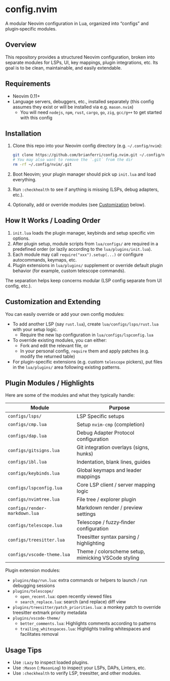# config.nvim

A modular Neovim configuration in Lua, organized into “configs” and plugin‑specific modules.

## Overview

This repository provides a structured Neovim configuration, broken into separate modules for LSPs, UI, key mappings, plugin integrations, etc.
Its goal is to be clean, maintainable, and easily extendable.

## Requirements

* Neovim 0.11+
* Language servers, debuggers, etc., installed separately (this config assumes they exist or will be installed via e.g. `mason.nvim`)
  * You will need `nodejs`, `npm`, `rust`, `cargo`, `go`, `zig`, `gcc/g++` to get started with this config

## Installation

1. Clone this repo into your Neovim config directory (e.g. `~/.config/nvim`):

   ```bash
   git clone https://github.com/brianferri/config.nvim.git ~/.config/nvim
   # You may also want to remove the `.git` from the dir
   rm -rf ~/.config/nvim/.git
   ```

2. Boot Neovim; your plugin manager should pick up `init.lua` and load everything.

3. Run `:checkhealth` to see if anything is missing (LSPs, debug adapters, etc.).

4. Optionally, add or override modules (see [Customization](#customization-and-extending) below).

## How It Works / Loading Order

1. `init.lua` loads the plugin manager, keybinds and setup specific vim options.
2. After plugin setup, module scripts from `lua/configs/` are required in a predefined order (or lazily according to the `lua/plugins/init.lua`).
3. Each module may call `require("xxx").setup(...)` or configure autocommands, keymaps, etc.
4. Plugin extensions in `lua/plugins/` supplement or override default plugin behavior (for example, custom telescope commands).

The separation helps keep concerns modular (LSP config separate from UI config, etc.).

## Customization and Extending

You can easily override or add your own config modules:

* To add another LSP (say `rust.lua`), create `lua/configs/lsps/rust.lua` with your setup logic.
  * Require the new lsp configuration in `lua/configs/lspconfig.lua`
* To override existing modules, you can either:
  * Fork and edit the relevant file, or
  * In your personal config, `require` them and apply patches (e.g. modify the returned table)
* For plugin-specific extensions (e.g. custom `telescope` pickers), put files in the `lua/plugins/` area following existing patterns.

## Plugin Modules / Highlights

Here are some of the modules and what they typically handle:

| Module                        | Purpose                                                     |
| ----------------------------- | ----------------------------------------------------------- |
| `configs/lsps/`               | LSP Specific setups                                         |
| `configs/cmp.lua`             | Setup `nvim-cmp` (completion)                               |
| `configs/dap.lua`             | Debug Adapter Protocol configuration                        |
| `configs/gitsigns.lua`        | Git integration overlays (signs, hunks)                     |
| `configs/ibl.lua`             | Indentation, blank lines, guides                            |
| `configs/keybinds.lua`        | Global keymaps and leader mappings                          |
| `configs/lspconfig.lua`       | Core LSP client / server mapping logic                      |
| `configs/nvimtree.lua`        | File tree / explorer plugin                                 |
| `configs/render-markdown.lua` | Markdown render / preview settings                          |
| `configs/telescope.lua`       | Telescope / fuzzy‑finder configuration                      |
| `configs/treesitter.lua`      | Treesitter syntax parsing / highlighting                    |
| `configs/vscode-theme.lua`    | Theme / colorscheme setup, mimicking VSCode styling         |

Plugin extension modules:

* `plugins/dap/run.lua`: extra commands or helpers to launch / run debugging sessions
* `plugins/telescope/`
  * `open_recent.lua`: open recently viewed files
  * `search_replace.lua`: search (and replace) diff view
* `plugins/treesitter/patch_priorities.lua`: a monkey patch to override treesitter extmark priority metadata
* `plugins/vscode-theme/`
  * `better_comments.lua`: Highlights comments according to patterns
  * `trailing_whitespaces.lua`: Highlights trailing whitespaces and facilitates removal

## Usage Tips

* Use `:Lazy` to inspect loaded plugins.
* Use `:Mason` (`:MasonLog`) to inspect your LSPs, DAPs, Linters, etc.
* Use `:checkhealth` to verify LSP, treesitter, and other modules.

